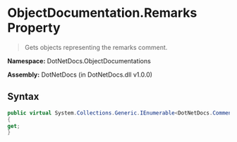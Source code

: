# ObjectDocumentation.Remarks Property
> Gets objects representing the remarks comment.

**Namespace:** DotNetDocs.ObjectDocumentations

**Assembly:** DotNetDocs (in DotNetDocs.dll v1.0.0)
## Syntax
```csharp
public virtual System.Collections.Generic.IEnumerable<DotNetDocs.CommentBlockElements.ICommentBlockElement> Remarks
{
get;
}
```
